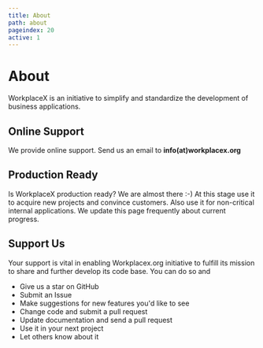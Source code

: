 ```yaml
---
title: About
path: about
pageindex: 20
active: 1
--- 
```


# About

WorkplaceX is an initiative to simplify and standardize the development of business applications.

## Online Support

We provide online support. Send us an email to **info(at)workplacex.org**

## Production Ready
Is WorkplaceX production ready? We are almost there :-) At this stage use it to acquire new projects and convince customers. Also use it for non-critical internal applications. We update this page frequently about current progress.

## Support Us
Your support is vital in enabling Workplacex.org initiative to fulfill its mission to share and further develop its code base. You can do so and

* Give us a star on GitHub
* Submit an Issue
* Make suggestions for new features you'd like to see
* Change code and submit a pull request
* Update documentation and send a pull request
* Use it in your next project
* Let others know about it


